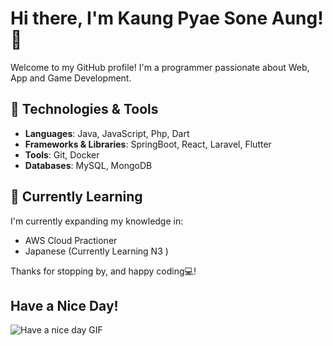 # Hi there, I'm Kaung Pyae Sone Aung! 👋

Welcome to my GitHub profile! I'm a programmer passionate about Web, App and Game Development.

## 🔧 Technologies & Tools
- **Languages**: Java, JavaScript, Php, Dart
- **Frameworks & Libraries**: SpringBoot, React, Laravel, Flutter
- **Tools**: Git, Docker
- **Databases**: MySQL, MongoDB

## 🌱 Currently Learning

I'm currently expanding my knowledge in:

- AWS Cloud Practioner
- Japanese (Currently Learning N3 )


Thanks for stopping by, and happy coding💻!
## Have a Nice Day!
![Have a nice day GIF](https://media.tenor.com/2W8r1-hpPAoAAAAC/great-day-dog.gif)
